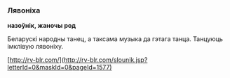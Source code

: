### Лявоніха
**назоўнік, жаночы род**

Беларускі народны танец, а таксама музыка да гэтага танца. Танцуюць імклівую лявоніху.

<a rel="author">[http://rv-blr.com/](http://rv-blr.com/slounik.jsp?letterId=0&maskId=0&pageId=1577)</a>
